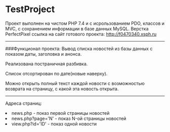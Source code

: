 TestProject
===
Проект выполнен на чистом PHP 7.4 и с исрользованием PDO, классов и MVC,
с сохранением информации в базе данных MySQL.
Верстка PerfectPixel
ссылка на сайт готового проекта:
<http://f0470340.xsph.ru>
***
###Функционал проекта:
Вывод списка новостей из базы данных с показом даты, заголовка и анонса.

Реализована постраничная разбивка.

Список отсортирован по дате(новые наверху).

Можно открыть полный текст каждой новости с возможностью возврата на страницу, с какой эта новость открыта.
***

Адреса страниц:

<li> news.php - показ первой страницы новостей
<li> news.php?page='N' - показ N-ой страницы новостей
<li> view.php?id='ID' - показ одной новости